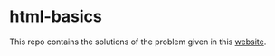 # html-basics

This repo contains the solutions of the problem given in this [website](https://training.innoraft-sites.com/html.html).
